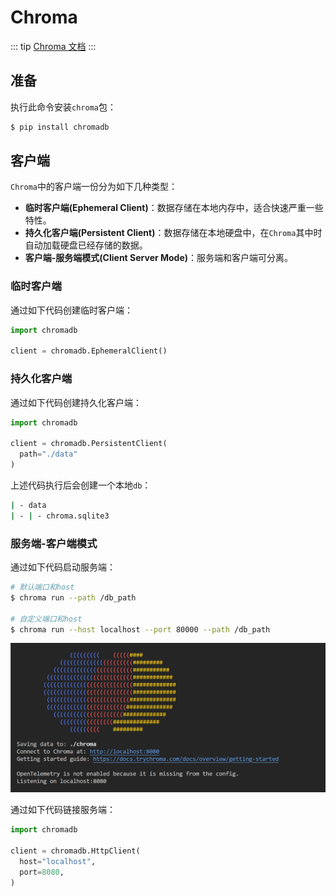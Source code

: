 # Chroma
::: tip
[Chroma 文档](https://docs.trychroma.com/docs/overview/introduction)
:::

## 准备

执行此命令安装`chroma`包：
```sh
$ pip install chromadb
```

## 客户端
`Chroma`中的客户端一份分为如下几种类型：
* **临时客户端(Ephemeral Client)**：数据存储在本地内存中，适合快速严重一些特性。
* **持久化客户端(Persistent Client)**：数据存储在本地硬盘中，在`Chroma`其中时自动加载硬盘已经存储的数据。
* **客户端-服务端模式(Client Server Mode)**：服务端和客户端可分离。

### 临时客户端
通过如下代码创建临时客户端：
```py
import chromadb

client = chromadb.EphemeralClient()
```

### 持久化客户端
通过如下代码创建持久化客户端：
```py
import chromadb

client = chromadb.PersistentClient(
  path="./data"
)
```
上述代码执行后会创建一个本地`db`：
```sh
| - data
| - | - chroma.sqlite3
```

### 服务端-客户端模式
通过如下代码启动服务端：
```sh
# 默认端口和host
$ chroma run --path /db_path

# 自定义端口和host
$ chroma run --host localhost --port 80000 --path /db_path
```
![Chroma Server](../../../images/rag/rag_chroma_server.png)

通过如下代码链接服务端：
```py
import chromadb

client = chromadb.HttpClient(
  host="localhost",
  port=8080,
)
```